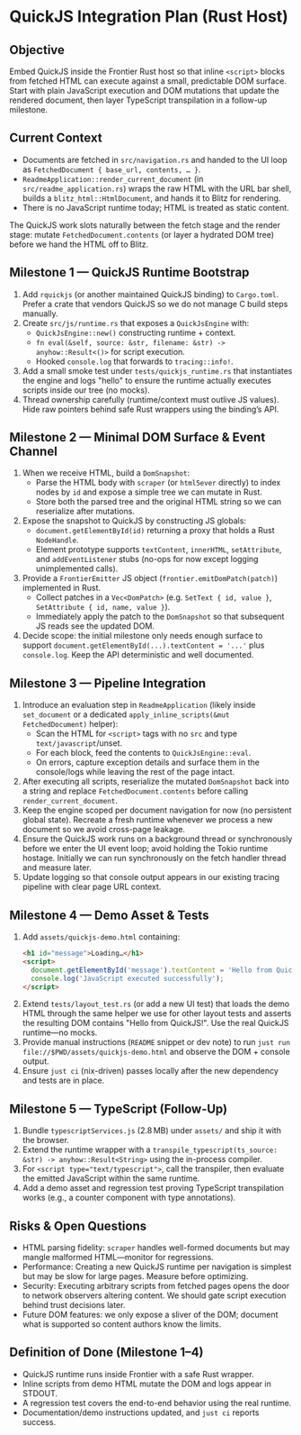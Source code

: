 # QuickJS Integration Plan (Rust Host)

## Objective
Embed QuickJS inside the Frontier Rust host so that inline `<script>` blocks from fetched HTML can execute against a small, predictable DOM surface. Start with plain JavaScript execution and DOM mutations that update the rendered document, then layer TypeScript transpilation in a follow-up milestone.

## Current Context
- Documents are fetched in `src/navigation.rs` and handed to the UI loop as `FetchedDocument { base_url, contents, … }`.
- `ReadmeApplication::render_current_document` (in `src/readme_application.rs`) wraps the raw HTML with the URL bar shell, builds a `blitz_html::HtmlDocument`, and hands it to Blitz for rendering.
- There is no JavaScript runtime today; HTML is treated as static content.

The QuickJS work slots naturally between the fetch stage and the render stage: mutate `FetchedDocument.contents` (or layer a hydrated DOM tree) before we hand the HTML off to Blitz.

## Milestone 1 — QuickJS Runtime Bootstrap
1. Add `rquickjs` (or another maintained QuickJS binding) to `Cargo.toml`. Prefer a crate that vendors QuickJS so we do not manage C build steps manually.
2. Create `src/js/runtime.rs` that exposes a `QuickJsEngine` with:
   - `QuickJsEngine::new()` constructing runtime + context.
   - `fn eval(&self, source: &str, filename: &str) -> anyhow::Result<()>` for script execution.
   - Hooked `console.log` that forwards to `tracing::info!`.
3. Add a small smoke test under `tests/quickjs_runtime.rs` that instantiates the engine and logs "hello" to ensure the runtime actually executes scripts inside our tree (no mocks).
4. Thread ownership carefully (runtime/context must outlive JS values). Hide raw pointers behind safe Rust wrappers using the binding’s API.

## Milestone 2 — Minimal DOM Surface & Event Channel
1. When we receive HTML, build a `DomSnapshot`:
   - Parse the HTML body with `scraper` (or `html5ever` directly) to index nodes by `id` and expose a simple tree we can mutate in Rust.
   - Store both the parsed tree and the original HTML string so we can reserialize after mutations.
2. Expose the snapshot to QuickJS by constructing JS globals:
   - `document.getElementById(id)` returning a proxy that holds a Rust `NodeHandle`.
   - Element prototype supports `textContent`, `innerHTML`, `setAttribute`, and `addEventListener` stubs (no-ops for now except logging unimplemented calls).
3. Provide a `FrontierEmitter` JS object (`frontier.emitDomPatch(patch)`) implemented in Rust.
   - Collect patches in a `Vec<DomPatch>` (e.g. `SetText { id, value }`, `SetAttribute { id, name, value }`).
   - Immediately apply the patch to the `DomSnapshot` so that subsequent JS reads see the updated DOM.
4. Decide scope: the initial milestone only needs enough surface to support `document.getElementById(...).textContent = '...'` plus `console.log`. Keep the API deterministic and well documented.

## Milestone 3 — Pipeline Integration
1. Introduce an evaluation step in `ReadmeApplication` (likely inside `set_document` or a dedicated `apply_inline_scripts(&mut FetchedDocument)` helper):
   - Scan the HTML for `<script>` tags with no `src` and type `text/javascript`/unset.
   - For each block, feed the contents to `QuickJsEngine::eval`.
   - On errors, capture exception details and surface them in the console/logs while leaving the rest of the page intact.
2. After executing all scripts, reserialize the mutated `DomSnapshot` back into a string and replace `FetchedDocument.contents` before calling `render_current_document`.
3. Keep the engine scoped per document navigation for now (no persistent global state). Recreate a fresh runtime whenever we process a new document so we avoid cross-page leakage.
4. Ensure the QuickJS work runs on a background thread or synchronously before we enter the UI event loop; avoid holding the Tokio runtime hostage. Initially we can run synchronously on the fetch handler thread and measure later.
5. Update logging so that console output appears in our existing tracing pipeline with clear page URL context.

## Milestone 4 — Demo Asset & Tests
1. Add `assets/quickjs-demo.html` containing:
   ```html
   <h1 id="message">Loading…</h1>
   <script>
     document.getElementById('message').textContent = 'Hello from QuickJS!';
     console.log('JavaScript executed successfully');
   </script>
   ```
2. Extend `tests/layout_test.rs` (or add a new UI test) that loads the demo HTML through the same helper we use for other layout tests and asserts the resulting DOM contains "Hello from QuickJS!". Use the real QuickJS runtime—no mocks.
3. Provide manual instructions (`README` snippet or dev note) to run `just run file://$PWD/assets/quickjs-demo.html` and observe the DOM + console output.
4. Ensure `just ci` (nix-driven) passes locally after the new dependency and tests are in place.

## Milestone 5 — TypeScript (Follow-Up)
1. Bundle `typescriptServices.js` (2.8 MB) under `assets/` and ship it with the browser.
2. Extend the runtime wrapper with a `transpile_typescript(ts_source: &str) -> anyhow::Result<String>` using the in-process compiler.
3. For `<script type="text/typescript">`, call the transpiler, then evaluate the emitted JavaScript within the same runtime.
4. Add a demo asset and regression test proving TypeScript transpilation works (e.g., a counter component with type annotations).

## Risks & Open Questions
- HTML parsing fidelity: `scraper` handles well-formed documents but may mangle malformed HTML—monitor for regressions.
- Performance: Creating a new QuickJS runtime per navigation is simplest but may be slow for large pages. Measure before optimizing.
- Security: Executing arbitrary scripts from fetched pages opens the door to network observers altering content. We should gate script execution behind trust decisions later.
- Future DOM features: we only expose a sliver of the DOM; document what is supported so content authors know the limits.

## Definition of Done (Milestone 1–4)
- QuickJS runtime runs inside Frontier with a safe Rust wrapper.
- Inline scripts from demo HTML mutate the DOM and logs appear in STDOUT.
- A regression test covers the end-to-end behavior using the real runtime.
- Documentation/demo instructions updated, and `just ci` reports success.
